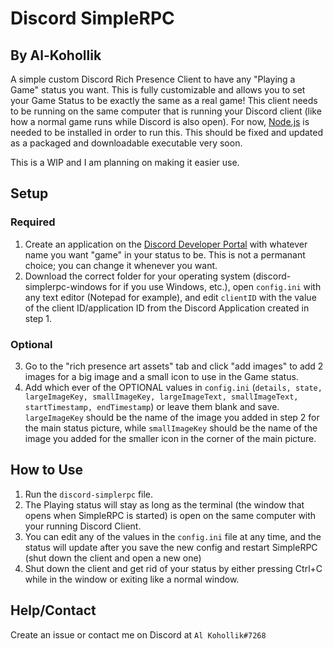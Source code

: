 # Discord SimpleRPC
## By Al-Kohollik
A simple custom Discord Rich Presence Client to have any "Playing a Game" status you want. This is fully customizable and allows you to set your Game Status to be exactly the same as a real game! This client needs to be running on the same computer that is running your Discord client (like how a normal game runs while Discord is also open).
For now, [Node.js](https://nodejs.org/en/) is needed to be installed in order to run this. This should be fixed and updated as a packaged and downloadable executable very soon.

This is a WIP and I am planning on making it easier use.

## Setup
### Required
1. Create an application on the [Discord Developer Portal](https://discord.com/developers/applications) with whatever name you want "game" in your status to be. This is not a permanant choice; you can change it whenever you want.
2. Download the correct folder for your operating system (discord-simplerpc-windows for if you use Windows, etc.), open `config.ini` with any text editor (Notepad for example), and edit `clientID` with the value of the client ID/application ID from the Discord Application created in step 1.

### Optional

3. Go to the "rich presence art assets" tab and click "add images" to add 2 images for a big image and a small icon to use in the Game status.
5. Add which ever of the OPTIONAL values in `config.ini` (`details, state, largeImageKey, smallImageKey, largeImageText, smallImageText, startTimestamp, endTimestamp`) or leave them blank and save.
`largeImageKey` should be the name of the image you added in step 2 for the main status picture, while `smallImageKey` should be the name of the image you added for the smaller icon in the corner of the main picture.

## How to Use
1. Run the `discord-simplerpc` file.
2. The Playing status will stay as long as the terminal (the window that opens when SimpleRPC is started) is open on the same computer with your running Discord Client.
3. You can edit any of the values in the `config.ini` file at any time, and the status will update after you save the new config and restart SimpleRPC (shut down the client and open a new one)
4. Shut down the client and get rid of your status by either pressing Ctrl+C while in the window or exiting like a normal window.

## Help/Contact
Create an issue or contact me on Discord at `Al Kohollik#7268`

